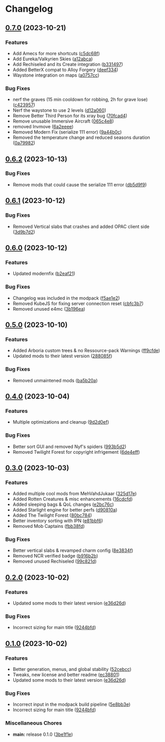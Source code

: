 # Changelog

## [0.7.0](https://github.com/Donokami/the-adventurers-journey/compare/0.6.2...0.7.0) (2023-10-21)


### Features

* Add Amecs for more shortcuts ([c5dc68f](https://github.com/Donokami/the-adventurers-journey/commit/c5dc68ff7b0bf3bb5bb938aa916014da5e4fa20f))
* Add Eureka/Valkyrien Skies ([a12abca](https://github.com/Donokami/the-adventurers-journey/commit/a12abca17dfe26fcc4fcb63da0f9411af93432b1))
* Add Rechiseled and its Create integration ([b331497](https://github.com/Donokami/the-adventurers-journey/commit/b331497b168149eb3ed3ba2b4ffdeff02ea3c3e3))
* Added BetterX compat to Alloy Forgery ([deef334](https://github.com/Donokami/the-adventurers-journey/commit/deef3343a0fcd04ad86508b21a573f11fadbe7d8))
* Waystone integration on maps ([a0757cc](https://github.com/Donokami/the-adventurers-journey/commit/a0757cc77105f028ac2cfc002243f2d5659e8c78))


### Bug Fixes

* nerf the graves (15 min cooldown for robbing, 2h for grave lose) ([c423957](https://github.com/Donokami/the-adventurers-journey/commit/c423957492d56370460076af822edfa708914b11))
* Nerf the waystone to use 2 levels ([d12a060](https://github.com/Donokami/the-adventurers-journey/commit/d12a0603f6e9905ddbb3622507cac2cdbd4c116b))
* Remove Better Third Person for its xray bug ([70fcad4](https://github.com/Donokami/the-adventurers-journey/commit/70fcad4413f658abeee4e936b537326fe9f6f265))
* Remove unusable Immersive Aircraft ([065c4e8](https://github.com/Donokami/the-adventurers-journey/commit/065c4e8fac598a57942defa1d535b4b94c8a701b))
* removed Invmove ([6a2eeee](https://github.com/Donokami/the-adventurers-journey/commit/6a2eeee71c0f69b55c1f3a451a59c09e1014a428))
* Removed Modern Fix (serialize 111 error) ([9a44b0c](https://github.com/Donokami/the-adventurers-journey/commit/9a44b0c54ea83d4577adf1854d7771c096b06301))
* Removed the temperature change and reduced seasons duration ([0a79982](https://github.com/Donokami/the-adventurers-journey/commit/0a7998274ba14fe52ba199355ac447f44270b0f3))

## [0.6.2](https://github.com/Donokami/the-adventurers-journey/compare/0.6.1...0.6.2) (2023-10-13)


### Bug Fixes

* Remove mods that could cause the serialize 111 error ([db5d9f9](https://github.com/Donokami/the-adventurers-journey/commit/db5d9f96f0164ac393e3de64feb1c1cc4939d4f8))

## [0.6.1](https://github.com/Donokami/the-adventurers-journey/compare/0.6.0...0.6.1) (2023-10-12)


### Bug Fixes

* Removed Vertical slabs that crashes and added OPAC client side ([3d9b7d2](https://github.com/Donokami/the-adventurers-journey/commit/3d9b7d2781821273abe2d506ece2ef95c44292eb))

## [0.6.0](https://github.com/Donokami/the-adventurers-journey/compare/0.5.0...0.6.0) (2023-10-12)


### Features

* Updated modernfix ([b2eaf21](https://github.com/Donokami/the-adventurers-journey/commit/b2eaf210af1e339f069636cca1506fbbd0b86ae2))


### Bug Fixes

* Changelog was included in the modpack ([f5ae1e2](https://github.com/Donokami/the-adventurers-journey/commit/f5ae1e211dbfac8039a9549404bbc2e4fb1235b0))
* Removed KubeJS for fixing server connection reset ([cbfc3b7](https://github.com/Donokami/the-adventurers-journey/commit/cbfc3b7b31469cdac4cb15f84295dd3ffa6eaabe))
* Removed unused e4mc ([3b196ea](https://github.com/Donokami/the-adventurers-journey/commit/3b196eae38bffd92d76d80f8bd00e91ce9cfc35d))

## [0.5.0](https://github.com/Donokami/the-adventurers-journey/compare/0.4.0...0.5.0) (2023-10-10)


### Features

* Added Arboria custom trees & no Ressource-pack Warnings ([ff9cfde](https://github.com/Donokami/the-adventurers-journey/commit/ff9cfde0a5fc46954b332fe28a875087651ef0ed))
* Updated mods to their latest version ([288085f](https://github.com/Donokami/the-adventurers-journey/commit/288085f755758ac08e4f81ba2507196698af0c40))


### Bug Fixes

* Removed unmaintened mods ([ba5b20a](https://github.com/Donokami/the-adventurers-journey/commit/ba5b20a70d46c79b0a6d7073bfba69ecc25fe0b0))

## [0.4.0](https://github.com/Donokami/the-adventurers-journey/compare/0.3.0...0.4.0) (2023-10-04)


### Features

* Multiple optimizations and cleanup ([9d2d0ef](https://github.com/Donokami/the-adventurers-journey/commit/9d2d0efe28a8e1c4337f19677b44816743a517dc))


### Bug Fixes

* Better sort GUI and removed Nyf's spiders ([993b5d2](https://github.com/Donokami/the-adventurers-journey/commit/993b5d22a2c935c3de7ec3a7311ba86e59d6e0e2))
* Removed Twilight Forest for copyright infrigement ([6de4eff](https://github.com/Donokami/the-adventurers-journey/commit/6de4effa4be4178e2950240a9867eae6b1282d3c))

## [0.3.0](https://github.com/Donokami/the-adventurers-journey/compare/0.2.0...0.3.0) (2023-10-03)


### Features

* Added multiple cool mods from MehVahdJukaar ([325d17e](https://github.com/Donokami/the-adventurers-journey/commit/325d17edecc3c6a2fc62a39e71d430d858f2bac3))
* Added Rotten Creatures & misc enhancements ([16cdcfd](https://github.com/Donokami/the-adventurers-journey/commit/16cdcfd2ad677f0ffe29bde1cace5d85dd8fb6d5))
* Added sleeping bags & QoL changes ([e2bc76c](https://github.com/Donokami/the-adventurers-journey/commit/e2bc76c5e5260aa4dc48db3f29b4a1958a014c88))
* Added Starlight engine for better perfs ([d90810a](https://github.com/Donokami/the-adventurers-journey/commit/d90810ad999c4980cb266ce1b3a2afdad49b3bc7))
* Added The Twilight Forest ([80bc784](https://github.com/Donokami/the-adventurers-journey/commit/80bc78416c42a0b96d1e34817ccaac2c1439c557))
* Better inventory sorting with IPN ([e81bbf6](https://github.com/Donokami/the-adventurers-journey/commit/e81bbf679a152bc17c44033d9237fbbe148263b2))
* Removed Mob Captains ([fbb38fd](https://github.com/Donokami/the-adventurers-journey/commit/fbb38fd8fc62265608f937c1b8ed9bd487cb6ae4))


### Bug Fixes

* Better vertical slabs & revamped charm config ([8e3834f](https://github.com/Donokami/the-adventurers-journey/commit/8e3834f222f0eb92dd7b87828d6e0bf1360dd217))
* Removed NCR verified badge ([b916b2b](https://github.com/Donokami/the-adventurers-journey/commit/b916b2b620ca45d0b429a6fbdad07f5ded671104))
* Removed unused Rechiseled ([99c821d](https://github.com/Donokami/the-adventurers-journey/commit/99c821db422e00c7a7affab2e3a68a4def4581a7))

## [0.2.0](https://github.com/Donokami/the-adventurers-journey/compare/0.1.0...0.2.0) (2023-10-02)


### Features

* Updated some mods to their latest version ([e36d26d](https://github.com/Donokami/the-adventurers-journey/commit/e36d26d0870546efc5b53ff6d471e1463bb42cfe))


### Bug Fixes

* Incorrect sizing for main title ([9244bfd](https://github.com/Donokami/the-adventurers-journey/commit/9244bfd10621f116b0b921d469903e49d74fe5a5))

## [0.1.0](https://github.com/Donokami/the-adventurers-journey/compare/v0.2.0...0.1.0) (2023-10-02)


### Features

* Better generation, menus, and global stability ([52cebcc](https://github.com/Donokami/the-adventurers-journey/commit/52cebccc02e25e16372b843bbf85a325ec473d34))
* Tweaks, new license and better readme ([ec38801](https://github.com/Donokami/the-adventurers-journey/commit/ec388014573baf68f45eece0c847435559fdcb2a))
* Updated some mods to their latest version ([e36d26d](https://github.com/Donokami/the-adventurers-journey/commit/e36d26d0870546efc5b53ff6d471e1463bb42cfe))


### Bug Fixes

* Incorrect input in the modpack build pipeline ([5e8bb3e](https://github.com/Donokami/the-adventurers-journey/commit/5e8bb3eca69f256b16f9458b614c28642830f1ff))
* Incorrect sizing for main title ([9244bfd](https://github.com/Donokami/the-adventurers-journey/commit/9244bfd10621f116b0b921d469903e49d74fe5a5))


### Miscellaneous Chores

* **main:** release 0.1.0 ([3be1f1e](https://github.com/Donokami/the-adventurers-journey/commit/3be1f1ed7bea37666c5e6ed951c39ab54cea5efd))

